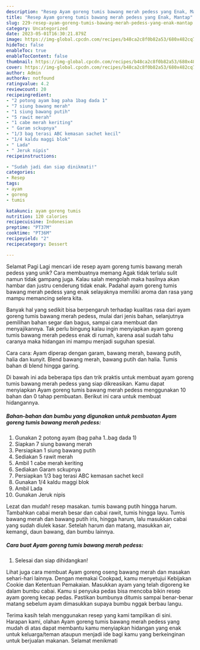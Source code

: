 ```yaml
---
description: "Resep Ayam goreng tumis bawang merah pedess yang Enak, Mantap"
title: "Resep Ayam goreng tumis bawang merah pedess yang Enak, Mantap"
slug: 229-resep-ayam-goreng-tumis-bawang-merah-pedess-yang-enak-mantap
category: Uncategorized
date: 2023-05-01T16:30:21.879Z
image: https://img-global.cpcdn.com/recipes/b48ca2c8f0b82a53/680x482cq70/ayam-goreng-tumis-bawang-merah-pedess-foto-resep-utama.jpg
hideToc: false
enableToc: true
enableTocContent: false
thumbnail: https://img-global.cpcdn.com/recipes/b48ca2c8f0b82a53/680x482cq70/ayam-goreng-tumis-bawang-merah-pedess-foto-resep-utama.jpg
cover: https://img-global.cpcdn.com/recipes/b48ca2c8f0b82a53/680x482cq70/ayam-goreng-tumis-bawang-merah-pedess-foto-resep-utama.jpg
author: Admin
authorAv: notfound
ratingvalue: 4.2
reviewcount: 20
recipeingredient:
- "2 potong ayam bag paha 1bag dada 1"
- "7 siung bawang merah"
- "1 siung bawang putih"
- "5 rawit merah"
- "1 cabe merah keriting"
- " Garam sckupnya"
- "1/3 bag terasi ABC kemasan sachet kecil"
- "1/4 kaldu maggi blok"
- " Lada"
- " Jeruk nipis"
recipeinstructions:

- "Sudah jadi dan siap dinikmati!"
categories:
- Resep
tags:
- ayam
- goreng
- tumis

katakunci: ayam goreng tumis 
nutrition: 120 calories
recipecuisine: Indonesian
preptime: "PT37M"
cooktime: "PT36M"
recipeyield: "2"
recipecategory: Dessert

---
```



Selamat Pagi Lagi mencari ide resep ayam goreng tumis bawang merah pedess yang unik? Cara membuatnya memang Agak tidak terlalu sulit namun tidak gampang juga. Kalau salah mengolah maka hasilnya akan hambar dan justru cenderung tidak enak. Padahal ayam goreng tumis bawang merah pedess yang enak selayaknya memiliki aroma dan rasa yang mampu memancing selera kita.


Banyak hal yang sedikit bisa berpengaruh terhadap kualitas rasa dari ayam goreng tumis bawang merah pedess, mulai dari jenis bahan, selanjutnya pemilihan bahan segar dan bagus, sampai cara membuat dan menyajikannya. Tak perlu bingung kalau ingin menyiapkan ayam goreng tumis bawang merah pedess enak di rumah, karena asal sudah tahu caranya maka hidangan ini mampu menjadi suguhan spesial.

Cara cara: Ayam diperap dengan garam, bawang merah, bawang putih, halia dan kunyit. Blend bawang merah, bawang putih dan halia. Tumis bahan di blend hingga garing.


Di bawah ini ada beberapa tips dan trik praktis untuk membuat ayam goreng tumis bawang merah pedess yang siap dikreasikan. Kamu dapat menyiapkan Ayam goreng tumis bawang merah pedess menggunakan 10 bahan dan 0 tahap pembuatan. Berikut ini cara untuk membuat hidangannya.

<!--inarticleads1-->

##### Bahan-bahan dan bumbu yang digunakan untuk pembuatan Ayam goreng tumis bawang merah pedess:

1. Gunakan 2 potong ayam (bag paha 1..bag dada 1)
1. Siapkan 7 siung bawang merah
1. Persiapkan 1 siung bawang putih
1. Sediakan 5 rawit merah
1. Ambil 1 cabe merah keriting
1. Sediakan  Garam sckupnya
1. Persiapkan 1/3 bag terasi ABC kemasan sachet kecil
1. Gunakan 1/4 kaldu maggi blok
1. Ambil  Lada
1. Gunakan  Jeruk nipis


Lezat dan mudah! resep masakan. tumis bawang putih hingga harum. Tambahkan cabai merah besar dan cabai rawit, tumis hingga layu. Tumis bawang merah dan bawang putih iris, hingga harum, lalu masukkan cabai yang sudah diulek kasar. Setelah harum dan matang, masukkan air, kemangi, daun bawang, dan bumbu lainnya. 

<!--inarticleads2-->

##### Cara buat Ayam goreng tumis bawang merah pedess:


1. Selesai dan siap dihidangkan!

Lihat juga cara membuat Ayam goreng oseng bawang merah dan masakan sehari-hari lainnya. Dengan memakai Cookpad, kamu menyetujui Kebijakan Cookie dan Ketentuan Pemakaian. Masukkan ayam yang telah digoreng ke dalam bumbu cabai. Kamu si penyuka pedas bisa mencoba bikin resep ayam goreng kecap pedas. Pastikan bumbunya ditumis sampai benar-benar matang sebelum ayam dimasukkan supaya bumbu nggak berbau langu. 

Terima kasih telah menggunakan resep yang kami tampilkan di sini. Harapan kami, olahan Ayam goreng tumis bawang merah pedess yang mudah di atas dapat membantu kamu menyiapkan hidangan yang enak untuk keluarga/teman ataupun menjadi ide bagi kamu yang berkeinginan untuk berjualan makanan. Selamat menikmati
